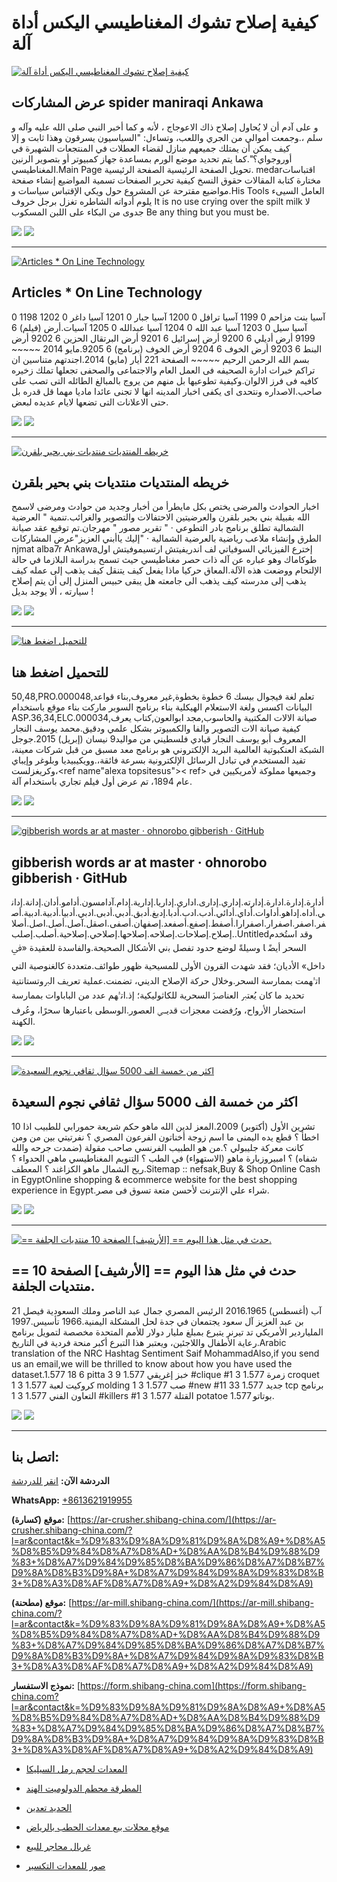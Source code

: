 # كيفية إصلاح تشوك المغناطيسي اليكس أداة آلة

<a href="https://swt.shibang-china.com/?l=ar&img&k=%D9%83%D9%8A%D9%81%D9%8A%D8%A9+%D8%A5%D8%B5%D9%84%D8%A7%D8%AD+%D8%AA%D8%B4%D9%88%D9%83+%D8%A7%D9%84%D9%85%D8%BA%D9%86%D8%A7%D8%B7%D9%8A%D8%B3%D9%8A+%D8%A7%D9%84%D9%8A%D9%83%D8%B3+%D8%A3%D8%AF%D8%A7%D8%A9+%D8%A2%D9%84%D8%A9" target="_blank">![كيفية إصلاح تشوك المغناطيسي اليكس أداة آلة](http://static.shibang-china.com/all-800x300/157.jpg)</a>

## عرض المشاركات spider maniraqi Ankawa
و على آدم أن لا يُحاول إصلاح ذاك الاعوجاج ، لأنه و كما أخبر النبي صلى الله عليه وآله و سلم ،.وجمعت أموالي من الجري واللعب، وتساءل: &quot;السياسيون يسرقون وهذا ثابت و إلا كيف يمكن أن يمتلك جميعهم منازل لقضاء العطلات في المنتجعات الشهيرة في أوروجواي؟&quot;.كما يتم تحديد موضع الورم بمساعدة جهاز كمبيوتر أو بتصوير الرنين المغناطيسي.Main Page تحويل الصفحة الرئيسية الصفحة الرئيسية. medarاقتباسات مختارة كتابة المقالات حقوق النسخ كيفية تحرير الصفحات تسمية المواضيع إنشاء صفحة مواضيع مقترحة عن المشروع حول ويكي الإقتباس سياسات و.His Tools العامل السيىء يلوم أدواته الشاطره تغزل برجل خروف It is no use crying over the spilt milk لا جدوى من البكاء على اللبن المسكوب Be any thing but you must be.


<a href="https://whatsapp.shibangsoft.com/WhatsApp.php" target="_blank" title="WhatsApp">![](http://static.shibang-china.com/icon/whatsapp.png)</a> <a href="https://swt.shibang-china.com/?l=ar&icon&k=%D9%83%D9%8A%D9%81%D9%8A%D8%A9+%D8%A5%D8%B5%D9%84%D8%A7%D8%AD+%D8%AA%D8%B4%D9%88%D9%83+%D8%A7%D9%84%D9%85%D8%BA%D9%86%D8%A7%D8%B7%D9%8A%D8%B3%D9%8A+%D8%A7%D9%84%D9%8A%D9%83%D8%B3+%D8%A3%D8%AF%D8%A7%D8%A9+%D8%A2%D9%84%D8%A9" target="_blank">![](http://static.shibang-china.com/icon/chat-ar.png)</a>

---

<a href="https://swt.shibang-china.com/?l=ar&img&k=%D9%83%D9%8A%D9%81%D9%8A%D8%A9+%D8%A5%D8%B5%D9%84%D8%A7%D8%AD+%D8%AA%D8%B4%D9%88%D9%83+%D8%A7%D9%84%D9%85%D8%BA%D9%86%D8%A7%D8%B7%D9%8A%D8%B3%D9%8A+%D8%A7%D9%84%D9%8A%D9%83%D8%B3+%D8%A3%D8%AF%D8%A7%D8%A9+%D8%A2%D9%84%D8%A9" target="_blank">![Articles * On Line Technology](http://static.shibang-china.com/all-800x300/397.jpg)</a>

## Articles * On Line Technology
0 1198 آسيا بنت مزاحم 0 1199 آسيا ترافل 0 1200 آسيا جبار 0 1201 آسيا داغر 0 1202 آسيا سيل 0 1203 آسيا عبد الله 0 1204 آسيا عبدالله 0 1205 آسيات.أرض (فيلم) 6 9199 أرض أديلي 6 9200 أرض إسرائيل 6 9201 أرض البرتقال الحزين 6 9202 أرض البنط 6 9203 أرض الخوف 6 9204 أرض الخوف (برنامج) 6 9205.مايو 2014 ~~~~~ بسم الله الرحمن الرحيم ~~~~~ الصفحة 221 أيار (مايو) 2014.اجندتهم متناسين ان تراكم خبرات ادارة الصحيفه فى العمل العام والاجتماعى والصحفى تجعلها تملك زخيره كافيه فى فرز الالوان.وكيفية تطوعيها بل منهم من يروج بالمبالغ الطائله التى تصب على صاحب.الاصداره ونتحدى اى يكفى اخبار المدينه انها لا تجنى عائدا ماديا مهما قل قدره بل حتى الاعلانات التى تضعها لايام عديده لبعض.


<a href="https://whatsapp.shibangsoft.com/WhatsApp.php" target="_blank" title="WhatsApp">![](http://static.shibang-china.com/icon/whatsapp.png)</a> <a href="https://swt.shibang-china.com/?l=ar&icon&k=%D9%83%D9%8A%D9%81%D9%8A%D8%A9+%D8%A5%D8%B5%D9%84%D8%A7%D8%AD+%D8%AA%D8%B4%D9%88%D9%83+%D8%A7%D9%84%D9%85%D8%BA%D9%86%D8%A7%D8%B7%D9%8A%D8%B3%D9%8A+%D8%A7%D9%84%D9%8A%D9%83%D8%B3+%D8%A3%D8%AF%D8%A7%D8%A9+%D8%A2%D9%84%D8%A9" target="_blank">![](http://static.shibang-china.com/icon/chat-ar.png)</a>

---

<a href="https://swt.shibang-china.com/?l=ar&img&k=%D9%83%D9%8A%D9%81%D9%8A%D8%A9+%D8%A5%D8%B5%D9%84%D8%A7%D8%AD+%D8%AA%D8%B4%D9%88%D9%83+%D8%A7%D9%84%D9%85%D8%BA%D9%86%D8%A7%D8%B7%D9%8A%D8%B3%D9%8A+%D8%A7%D9%84%D9%8A%D9%83%D8%B3+%D8%A3%D8%AF%D8%A7%D8%A9+%D8%A2%D9%84%D8%A9" target="_blank">![خريطه المنتديات منتديات بني بحير بلقرن](http://static.shibang-china.com/all-800x300/736.jpg)</a>

## خريطه المنتديات منتديات بني بحير بلقرن
اخبار الحوادث والمرضى يختص بكل مايطرأ من أخبار وجديد من حوادث ومرضى لاسمح الله بقبيلة بني بحير بلقرن والعرضيتين الاحتفالات والتصوير والغرائب.تنمية &quot; العرضية الشمالية تطلق برنامج بادر التطوعي &middot; &quot; تقرير مصور &quot; مهرجان.تم توقيع عقد صيانة الطرق وإنشاء ملاعب رياضية بالعرضية الشمالية &middot; &quot;إليك ياأبني العزيز&quot;عرض المشاركات njmat alba7r Ankawaإخترع الفيزيائي السوفياتي لف اندريفيتش ارتسيموفيتش اول طوكاماك وهو عباره عن آله ذات حصر مغناطيسي حيث تسمح بدراسة البلازما في حالة الإلتحام ووضعت هذه الآلة.المعاق حركيا ماذا يفعل كيف يتنقل كيف يذهب إلى عمله كيف يذهب إلى مدرسته كيف يذهب الى جامعته هل يبقى حبيس المنزل إلى أن يتم إصلاح سيارته ، ألا يوجد بديل !


<a href="https://whatsapp.shibangsoft.com/WhatsApp.php" target="_blank" title="WhatsApp">![](http://static.shibang-china.com/icon/whatsapp.png)</a> <a href="https://swt.shibang-china.com/?l=ar&icon&k=%D9%83%D9%8A%D9%81%D9%8A%D8%A9+%D8%A5%D8%B5%D9%84%D8%A7%D8%AD+%D8%AA%D8%B4%D9%88%D9%83+%D8%A7%D9%84%D9%85%D8%BA%D9%86%D8%A7%D8%B7%D9%8A%D8%B3%D9%8A+%D8%A7%D9%84%D9%8A%D9%83%D8%B3+%D8%A3%D8%AF%D8%A7%D8%A9+%D8%A2%D9%84%D8%A9" target="_blank">![](http://static.shibang-china.com/icon/chat-ar.png)</a>

---

<a href="https://swt.shibang-china.com/?l=ar&img&k=%D9%83%D9%8A%D9%81%D9%8A%D8%A9+%D8%A5%D8%B5%D9%84%D8%A7%D8%AD+%D8%AA%D8%B4%D9%88%D9%83+%D8%A7%D9%84%D9%85%D8%BA%D9%86%D8%A7%D8%B7%D9%8A%D8%B3%D9%8A+%D8%A7%D9%84%D9%8A%D9%83%D8%B3+%D8%A3%D8%AF%D8%A7%D8%A9+%D8%A2%D9%84%D8%A9" target="_blank">![للتحميل اضغط هنا](http://static.shibang-china.com/all-800x300/1176.jpg)</a>

## للتحميل اضغط هنا
50,48,PRO.000048,تعلم لغة فيجوال بيسك 6 خطوة بخطوة,غير معروف,بناء قواعد البيانات اكسس ولغة الاستعلام الهيكلية بناء برنامج السوبر ماركت بناء موقع باستخدام ASP.36,34,ELC.000034,صيانة الالات المكتبية والحاسوب,مجد ابوالعون,كتاب يعرف كيفية صيانة الات التصوير والفا والكمبيوتر بشكل علمي ودقيق.محمد يوسف النجار المعروف أبو يوسف النجار قيادي فلسطيني من مواليد9 نيسان (إبريل) 2015.جوجل الشبكة العنكبوتية العالمية البريد الإلكتروني هو برنامج معد مسبق من قبل شركات معينة، تفيد المستخدم في تبادل الرسائل الإلكترونية بسرعة فائقة،.وويكيبيديا وبلوغر وإيباي وكريغزلست،&lt;ref name&quot;alexa topsitesus&quot;&gt;&lt; ref&gt; وجميعها مملوكة لأمريكيين في عام 1894، تم عرض أول فيلم تجاري باستخدام آلة.


<a href="https://whatsapp.shibangsoft.com/WhatsApp.php" target="_blank" title="WhatsApp">![](http://static.shibang-china.com/icon/whatsapp.png)</a> <a href="https://swt.shibang-china.com/?l=ar&icon&k=%D9%83%D9%8A%D9%81%D9%8A%D8%A9+%D8%A5%D8%B5%D9%84%D8%A7%D8%AD+%D8%AA%D8%B4%D9%88%D9%83+%D8%A7%D9%84%D9%85%D8%BA%D9%86%D8%A7%D8%B7%D9%8A%D8%B3%D9%8A+%D8%A7%D9%84%D9%8A%D9%83%D8%B3+%D8%A3%D8%AF%D8%A7%D8%A9+%D8%A2%D9%84%D8%A9" target="_blank">![](http://static.shibang-china.com/icon/chat-ar.png)</a>

---

<a href="https://swt.shibang-china.com/?l=ar&img&k=%D9%83%D9%8A%D9%81%D9%8A%D8%A9+%D8%A5%D8%B5%D9%84%D8%A7%D8%AD+%D8%AA%D8%B4%D9%88%D9%83+%D8%A7%D9%84%D9%85%D8%BA%D9%86%D8%A7%D8%B7%D9%8A%D8%B3%D9%8A+%D8%A7%D9%84%D9%8A%D9%83%D8%B3+%D8%A3%D8%AF%D8%A7%D8%A9+%D8%A2%D9%84%D8%A9" target="_blank">![gibberish words ar at master · ohnorobo gibberish · GitHub](http://static.shibang-china.com/all-800x300/449.jpg)</a>

## gibberish words ar at master · ohnorobo gibberish · GitHub
أدارة.إدارة.ادارة.إدارته.إداري.إدارى.اداري.إداريا.إدارية.إدام.آدامسون.أدامو.أدان.إدانة.إداني.أداه.إداهو.أداوات.أداي.أدائي.أدب.ادب.أدبا.إدبغ.أدبق.أدبي.أدبى.ادبي.أدبيا.أدبية.ادبية.أصفر.اصفر.اصفرار.اصفرارا.أصفط.إصفع.أصفعد.إصفهان.أصفى.اصقل.آصل.أصل.اصل.أصلا.إصلاح.إصلاحات.إصلاحه.إصلاحها.إصلاحي.إصلاحية.أصلب.إصلب.Untitledوﻗﺪ اﺳﺘُﺨﺪم اﻟﺴﺤﺮ أﻳﻀً ﺎ وﺳﻴﻠﺔً ﻟﻮﺿﻊ ﺣﺪود ﺗﻔﺼﻞ ﺑني اﻷﺷﻜﺎل اﻟﺼﺤﻴﺤﺔ.واﻟﻔﺎﺳﺪة ﻟﻠﻌﻘﻴﺪة «ﰲ داﺧﻞ» اﻷدﻳﺎن؛ ﻓﻘﺪ ﺷﻬﺪت اﻟﻘﺮون اﻷوﱃ ﻟﻠﻤﺴﻴﺤﻴﺔ ﻇﻬﻮر ﻃﻮاﺋﻒ.ﻣﺘﻌﺪدة ﻛﺎﻟﻐﻨﻮﺻﻴﺔ اﻟﺘﻲ اﺗﱡﻬﻤﺖ ﺑﻤﻤﺎرﺳﺔ اﻟﺴﺤﺮ.وﺧﻼل ﺣﺮﻛﺔ اﻹﺻﻼح اﻟﺪﻳﻨﻲ، ﺗﻀﻤﻨﺖ.ﻋﻤﻠﻴﺔ ﺗﻌﺮﻳﻒ اﻟﱪوﺗﺴﺘﺎﻧﺘﻴﺔ ﺗﺤﺪﻳﺪ ﻣﺎ ﻛﺎن ﻳُﻌﺘﱪ اﻟﻌﻨﺎﴏَ اﻟﺴﺤﺮﻳﺔ ﻟﻠﻜﺎﺛﻮﻟﻴﻜﻴﺔ؛ إذ.اﺗﱡﻬﻢ ﻋﺪد ﻣﻦ اﻟﺒﺎﺑﺎوات ﺑﻤﻤﺎرﺳﺔ اﺳﺘﺤﻀﺎر اﻷرواح، ورُﻓﻀﺖ ﻣﻌﺠﺰات ﻗﺪﻳﴘ اﻟﻌﺼﻮر.اﻟﻮﺳﻄﻰ ﺑﺎﻋﺘﺒﺎرﻫﺎ ﺳﺤﺮًا، وﻋُﺮف اﻟﻜﻬﻨﺔ.


<a href="https://whatsapp.shibangsoft.com/WhatsApp.php" target="_blank" title="WhatsApp">![](http://static.shibang-china.com/icon/whatsapp.png)</a> <a href="https://swt.shibang-china.com/?l=ar&icon&k=%D9%83%D9%8A%D9%81%D9%8A%D8%A9+%D8%A5%D8%B5%D9%84%D8%A7%D8%AD+%D8%AA%D8%B4%D9%88%D9%83+%D8%A7%D9%84%D9%85%D8%BA%D9%86%D8%A7%D8%B7%D9%8A%D8%B3%D9%8A+%D8%A7%D9%84%D9%8A%D9%83%D8%B3+%D8%A3%D8%AF%D8%A7%D8%A9+%D8%A2%D9%84%D8%A9" target="_blank">![](http://static.shibang-china.com/icon/chat-ar.png)</a>

---

<a href="https://swt.shibang-china.com/?l=ar&img&k=%D9%83%D9%8A%D9%81%D9%8A%D8%A9+%D8%A5%D8%B5%D9%84%D8%A7%D8%AD+%D8%AA%D8%B4%D9%88%D9%83+%D8%A7%D9%84%D9%85%D8%BA%D9%86%D8%A7%D8%B7%D9%8A%D8%B3%D9%8A+%D8%A7%D9%84%D9%8A%D9%83%D8%B3+%D8%A3%D8%AF%D8%A7%D8%A9+%D8%A2%D9%84%D8%A9" target="_blank">![اكثر من خمسة الف 5000 سؤال ثقافي نجوم السعيدة](http://static.shibang-china.com/all-800x300/475.jpg)</a>

## اكثر من خمسة الف 5000 سؤال ثقافي نجوم السعيدة
10 تشرين الأول (أكتوبر) 2009.المعز لدين الله ماهو حكم شريعة حمورابي للطبيب اذا اخطأ ؟ قطع يده اليمنى ما اسم زوجة أخناتون الفرعون المصري ؟ نفرتيتي بين من ومن كانت معركة جليبولي ؟.من هو الطبيب الفرنسي صاحب مقولة (ضمدت جرحه والله شفاه) ؟ امبيروزبارة ماهو (الاستهواء) في الطب ؟ التنويم المغناطيسي ماهي الحدواء ؟ ريح الشمال ماهو الكزاغند ؟ المعطف.Sitemap :: nefsak,Buy &amp; Shop Online Cash in EgyptOnline shopping &amp; ecommerce website for the best shopping experience in Egypt.شراء علي الإنترنت لأحسن متعة تسوق فى مصر.


<a href="https://whatsapp.shibangsoft.com/WhatsApp.php" target="_blank" title="WhatsApp">![](http://static.shibang-china.com/icon/whatsapp.png)</a> <a href="https://swt.shibang-china.com/?l=ar&icon&k=%D9%83%D9%8A%D9%81%D9%8A%D8%A9+%D8%A5%D8%B5%D9%84%D8%A7%D8%AD+%D8%AA%D8%B4%D9%88%D9%83+%D8%A7%D9%84%D9%85%D8%BA%D9%86%D8%A7%D8%B7%D9%8A%D8%B3%D9%8A+%D8%A7%D9%84%D9%8A%D9%83%D8%B3+%D8%A3%D8%AF%D8%A7%D8%A9+%D8%A2%D9%84%D8%A9" target="_blank">![](http://static.shibang-china.com/icon/chat-ar.png)</a>

---

<a href="https://swt.shibang-china.com/?l=ar&img&k=%D9%83%D9%8A%D9%81%D9%8A%D8%A9+%D8%A5%D8%B5%D9%84%D8%A7%D8%AD+%D8%AA%D8%B4%D9%88%D9%83+%D8%A7%D9%84%D9%85%D8%BA%D9%86%D8%A7%D8%B7%D9%8A%D8%B3%D9%8A+%D8%A7%D9%84%D9%8A%D9%83%D8%B3+%D8%A3%D8%AF%D8%A7%D8%A9+%D8%A2%D9%84%D8%A9" target="_blank">![== حدث في مثل هذا اليوم == [الأرشيف] الصفحة 10 منتديات الجلفة.](http://static.shibang-china.com/all-800x300/1073.jpg)</a>

## == حدث في مثل هذا اليوم == [الأرشيف] الصفحة 10 منتديات الجلفة.
21 آب (أغسطس) 2016.1965 الرئيس المصري جمال عبد الناصر وملك السعودية فيصل بن عبد العزيز آل سعود يجتمعان في جدة لحل المشكلة اليمنية.1966 تأسيس.1997 الملياردير الأمريكي تد تيرنر يتبرع بمبلغ مليار دولار للأمم المتحدة مخصصة لتمويل برنامج رعاية الأطفال واللاجئين، ويعتبر هذا التبرع أكبر منحة فردية في التاريخ.Arabic translation of the NRC Hashtag Sentiment Saif MohammadAlso,if you send us an email,we will be thrilled to know about how you have used the dataset.1.577 18 6 pitta خبز إغريقي 1.577 9 3 #clique #زمرة 1.577 3 1 croquet كروكيت لعبة 1.577 3 1 molding صب 1.577 3 1 #new #جديد 1.577 33 11 tcp برنامج التعاون الفني 1.577 3 1 #killers #القتلة 1.577 3 1 potatoe بوتاتو 1.577.


<a href="https://whatsapp.shibangsoft.com/WhatsApp.php" target="_blank" title="WhatsApp">![](http://static.shibang-china.com/icon/whatsapp.png)</a> <a href="https://swt.shibang-china.com/?l=ar&icon&k=%D9%83%D9%8A%D9%81%D9%8A%D8%A9+%D8%A5%D8%B5%D9%84%D8%A7%D8%AD+%D8%AA%D8%B4%D9%88%D9%83+%D8%A7%D9%84%D9%85%D8%BA%D9%86%D8%A7%D8%B7%D9%8A%D8%B3%D9%8A+%D8%A7%D9%84%D9%8A%D9%83%D8%B3+%D8%A3%D8%AF%D8%A7%D8%A9+%D8%A2%D9%84%D8%A9" target="_blank">![](http://static.shibang-china.com/icon/chat-ar.png)</a>

---
## اتصل بنا:

**الدردشة الآن:** [انقر للدردشة](https://swt.shibang-china.com?l=ar&contact&k=%D9%83%D9%8A%D9%81%D9%8A%D8%A9+%D8%A5%D8%B5%D9%84%D8%A7%D8%AD+%D8%AA%D8%B4%D9%88%D9%83+%D8%A7%D9%84%D9%85%D8%BA%D9%86%D8%A7%D8%B7%D9%8A%D8%B3%D9%8A+%D8%A7%D9%84%D9%8A%D9%83%D8%B3+%D8%A3%D8%AF%D8%A7%D8%A9+%D8%A2%D9%84%D8%A9)

**WhatsApp:**  [+8613621919955](https://whatsapp.shibangsoft.com/WhatsApp.php)

**موقع (كسارة):** [https://ar-crusher.shibang-china.com/](https://ar-crusher.shibang-china.com/?l=ar&contact&k=%D9%83%D9%8A%D9%81%D9%8A%D8%A9+%D8%A5%D8%B5%D9%84%D8%A7%D8%AD+%D8%AA%D8%B4%D9%88%D9%83+%D8%A7%D9%84%D9%85%D8%BA%D9%86%D8%A7%D8%B7%D9%8A%D8%B3%D9%8A+%D8%A7%D9%84%D9%8A%D9%83%D8%B3+%D8%A3%D8%AF%D8%A7%D8%A9+%D8%A2%D9%84%D8%A9)

**موقع (مطحنة):** [https://ar-mill.shibang-china.com/](https://ar-mill.shibang-china.com/?l=ar&contact&k=%D9%83%D9%8A%D9%81%D9%8A%D8%A9+%D8%A5%D8%B5%D9%84%D8%A7%D8%AD+%D8%AA%D8%B4%D9%88%D9%83+%D8%A7%D9%84%D9%85%D8%BA%D9%86%D8%A7%D8%B7%D9%8A%D8%B3%D9%8A+%D8%A7%D9%84%D9%8A%D9%83%D8%B3+%D8%A3%D8%AF%D8%A7%D8%A9+%D8%A2%D9%84%D8%A9)

**نموذج الاستفسار:** [https://form.shibang-china.com](https://form.shibang-china.com?l=ar&contact&k=%D9%83%D9%8A%D9%81%D9%8A%D8%A9+%D8%A5%D8%B5%D9%84%D8%A7%D8%AD+%D8%AA%D8%B4%D9%88%D9%83+%D8%A7%D9%84%D9%85%D8%BA%D9%86%D8%A7%D8%B7%D9%8A%D8%B3%D9%8A+%D8%A7%D9%84%D9%8A%D9%83%D8%B3+%D8%A3%D8%AF%D8%A7%D8%A9+%D8%A2%D9%84%D8%A9)

* [المعدات لحجم رمل السيليكا](../25/%D8%A7%D9%84%D9%85%D8%B9%D8%AF%D8%A7%D8%AA%20%D9%84%D8%AD%D8%AC%D9%85%20%D8%B1%D9%85%D9%84%20%D8%A7%D9%84%D8%B3%D9%8A%D9%84%D9%8A%D9%83%D8%A7.md)

* [المطرقة محطم الدولوميت الهند](../25/%D8%A7%D9%84%D9%85%D8%B7%D8%B1%D9%82%D8%A9%20%D9%85%D8%AD%D8%B7%D9%85%20%D8%A7%D9%84%D8%AF%D9%88%D9%84%D9%88%D9%85%D9%8A%D8%AA%20%D8%A7%D9%84%D9%87%D9%86%D8%AF.md)

* [الحديد تعدين](../22/%D8%A7%D9%84%D8%AD%D8%AF%D9%8A%D8%AF%20%D8%AA%D8%B9%D8%AF%D9%8A%D9%86.md)

* [موقع محلات بيع معدات الحطب بالرياض](../21/%D9%85%D9%88%D9%82%D8%B9%20%D9%85%D8%AD%D9%84%D8%A7%D8%AA%20%D8%A8%D9%8A%D8%B9%20%D9%85%D8%B9%D8%AF%D8%A7%D8%AA%20%D8%A7%D9%84%D8%AD%D8%B7%D8%A8%20%D8%A8%D8%A7%D9%84%D8%B1%D9%8A%D8%A7%D8%B6.md)

* [غربال محاجر للبيع](../21/%D8%BA%D8%B1%D8%A8%D8%A7%D9%84%20%D9%85%D8%AD%D8%A7%D8%AC%D8%B1%20%D9%84%D9%84%D8%A8%D9%8A%D8%B9.md)

* [صور للمعدات التكسير](../22/%D8%B5%D9%88%D8%B1%20%D9%84%D9%84%D9%85%D8%B9%D8%AF%D8%A7%D8%AA%20%D8%A7%D9%84%D8%AA%D9%83%D8%B3%D9%8A%D8%B1.md)